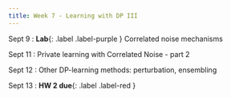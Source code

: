 ```yaml
---
title: Week 7 - Learning with DP III
---
```



Sept 9
: **Lab**{: .label .label-purple } Correlated noise mechanisms


Sept 11
: Private learning with Correlated Noise - part 2

Sept 12
: Other DP-learning methods: perturbation, ensembling

Sept 13
: **HW 2 due**{: .label .label-red }

